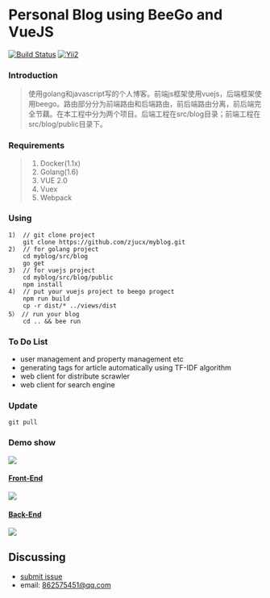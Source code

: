 Personal Blog using BeeGo and VueJS
=========================
[![Build Status](https://travis-ci.org/zjucx/golang-webserver.svg?branch=master
)](http://120.27.39.169:8080/home)
[![Yii2](https://img.shields.io/badge/PoweredBy-ZjuCx-brightgreen.svg?style=flat)](http://120.27.39.169:8080/home)

### Introduction

> 使用golang和javascript写的个人博客。前端js框架使用vuejs，后端框架使用beego。路由部分分为前端路由和后端路由，前后端路由分离，前后端完全节藕。在本工程中分为两个项目。后端工程在src/blog目录；前端工程在src/blog/public目录下。

### Requirements
> 1. Docker(1.1x)
> 2. Golang(1.6)
> 3. VUE 2.0
> 4. Vuex
> 5. Webpack


### Using
```
1)  // git clone project
    git clone https://github.com/zjucx/myblog.git
2)  // for golang project
    cd myblog/src/blog
    go get
3)  // for vuejs project
    cd myblog/src/blog/public
    npm install
4)  // put your vuejs project to beego progect
    npm run build
    cp -r dist/* ../views/dist
5） // run your blog
    cd .. && bee run
```

### To Do List
- user management and property management etc
- generating tags for article automatically using TF-IDF algorithm
- web client for distribute scrawler
- web client for search engine

### Update
```
git pull
```

### Demo show
![](https://github.com/zjucx/myblog/blob/master/docs/distributeredis.bmp)
#### [Front-End]()
![](https://github.com/zjucx/myblog/blob/master/docs/distributeredis.bmp)
#### [Back-End]()
![](https://github.com/zjucx/myblog/blob/master/docs/master.png)

Discussing
----------
- [submit issue](https://github.com/zjucx/myblog/issues/new)
- email: 862575451@qq.com
